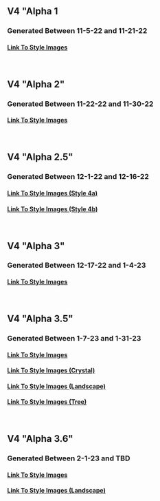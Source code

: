 <h2>V4 "Alpha 1</h2>
<h3>Generated Between 11-5-22 and 11-21-22</h3>
<h4><a href="https://github.com/willwulfken/MidJourney-Styles-and-Keywords-Reference/tree/main/Images/MJ_V4/V4_Alpha_1/Midjourney_Styles">Link To Style Images</a></h4>

<br>

<h2>V4 "Alpha 2"</h2>
<h3>Generated Between 11-22-22 and 11-30-22</h3>
<h4><a href="https://github.com/willwulfken/MidJourney-Styles-and-Keywords-Reference/tree/main/Images/MJ_V4/V4_Alpha_2/Midjourney_Styles">Link To Style Images</a></h4>

<br>

<h2>V4 "Alpha 2.5"</h2>
<h3>Generated Between 12-1-22 and 12-16-22</h3>
<h4><a href="https://github.com/willwulfken/MidJourney-Styles-and-Keywords-Reference/tree/main/Images/MJ_V4/V4_Alpha_2.5/V4_Style_4a/Midjourney_Styles">Link To Style Images (Style 4a)</a></h4>
<h4><a href="https://github.com/willwulfken/MidJourney-Styles-and-Keywords-Reference/tree/main/Images/MJ_V4/V4_Alpha_2.5/V4_Style_4b/Midjourney_Styles">Link To Style Images (Style 4b)</a></h4>

<br>

<h2>V4 "Alpha 3"</h2>
<h3>Generated Between 12-17-22 and 1-4-23</h3>
<h4><a href="https://github.com/willwulfken/MidJourney-Styles-and-Keywords-Reference/tree/main/Images/MJ_V4/V4_Alpha_3/Midjourney_Styles">Link To Style Images</a></h4>

<br>

<h2>V4 "Alpha 3.5"</h2>
<h3>Generated Between 1-7-23 and 1-31-23</h3>
<h4><a href="https://github.com/willwulfken/MidJourney-Styles-and-Keywords-Reference/tree/main/Images/MJ_V4/V4_Alpha_3.5/Midjourney_Styles">Link To Style Images</a></h4>
<h4><a href="https://github.com/willwulfken/MidJourney-Styles-and-Keywords-Reference/tree/main/Images/MJ_V4/V4_Alpha_3.5/Midjourney_Styles_(crystal)">Link To Style Images (Crystal)</a></h4>
<h4><a href="https://github.com/willwulfken/MidJourney-Styles-and-Keywords-Reference/tree/main/Images/MJ_V4/V4_Alpha_3.5/Midjourney_Styles_(landscape)">Link To Style Images (Landscape)</a></h4>
<h4><a href="https://github.com/willwulfken/MidJourney-Styles-and-Keywords-Reference/tree/main/Images/MJ_V4/V4_Alpha_3.5/Midjourney_Styles_(tree)">Link To Style Images (Tree)</a></h4>

<br>

<h2>V4 "Alpha 3.6"</h2>
<h3>Generated Between 2-1-23 and TBD</h3>
<h4><a href="https://github.com/willwulfken/MidJourney-Styles-and-Keywords-Reference/tree/main/Images/MJ_V4/V4_Alpha_3.6/Midjourney_Styles">Link To Style Images</a></h4>
<h4><a href="https://github.com/willwulfken/MidJourney-Styles-and-Keywords-Reference/tree/main/Images/MJ_V4/V4_Alpha_3.6/Midjourney_Styles_(landscape)">Link To Style Images (Landscape)</a></h4>